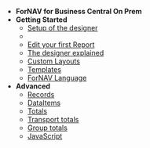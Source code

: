 <!-- docs/_sidebar.md -->
<!-- [![ForNAV](../Images/ForNAV_logo_2f_250.png)](https://www.fornav.com/) -->

- **ForNAV for Business Central On Prem**
- **Getting Started**
  - [Setup of the designer](/ForNAVForBCOnPrem/)
  - <!-- ToDo Setup Report Pack -->
  <!-- - ToDo Add Help pages for the ForNAV Report Pack -->
  - [Edit your first Report](/ForNAVForBCOnPrem/EditYourFirstReport.md)
  - [The designer explained](/ForNAVForBCOnPrem/DesignerExplained.md) <!-- Generic -->
  - [Custom Layouts](/ForNAVForBCOnPrem/CustomLayouts.md) <!-- Generic -->
  - [Templates](/ForNAVForBCOnPrem/Templates.md)
  - [ForNAV Language](/ForNAVForBCOnPrem/Language.md)
  <!-- - Direct Print -->
- **Advanced**
  - [Records](/ForNAVForBCOnPrem/Records.md) 
  - [DataItems](/ForNAVForBCOnPrem/DataItem.md)
  - [Totals](/ForNAVForBCOnPrem/Totals.md)
  - [Transport totals](/ForNAVForBCOnPrem/TransportTotals.md)
  - [Group totals](/ForNAVForBCOnPrem/GroupTotals.md)
  - [JavaScript](/ForNAVForBCOnPrem/JavaScript.md)
  <!-- - [Create a new report]()  Generic -->
<!-- - **Extension Development** -->
  <!-- - [Create an extension from ForNAV](/ForNAVForBCOnPrem/) -->
  <!-- - [Set up ForNAV and Docker](/ForNAVForBCOnPrem/DockerSetup.md) -->
  <!-- - [Adding ForNAV reports to your own extension](/ForNAVForBCOnPrem/AddForNAVToYourExtension.md) -->
  <!-- - [ForNAV API](/ForNAVForBCOnPrem/) -->
  <!-- - [Conversion]() -->